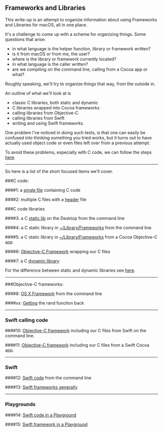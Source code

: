 ## Frameworks and Libraries

This write-up is an attempt to organize information about using Frameworks and Libraries for macOS, all in one place.

It's a challenge to come up with a scheme for organizing things.  Some questions that arise:

* in what language is the helper function, library or framework written?
* is it from macOS or from me, the user?
* where is the library or framework currently located?
* in what language is the caller written?
* are we compiling on the command line, calling from a Cocoa app or what?

Roughly speaking, we'll try to organize things that way, from the outside in.

An outline of what we'll look at is

* classic C libraries, both static and dynamic
* C libraries wrapped into Cocoa frameworks
* calling libraries from Objective-C
* calling libraries from Swift
* writing and using Swift frameworks

One problem I've noticed in doing such tests, is that one can easily be confused into thinking something you tried works, but it turns out to have actually used object code or even files left over from a previous attempt.

To avoid these problems, especially with C code, we can follow the steps [here](files/cleanup.md).

<hr>

So here is a list of the short focused items we'll cover.

###C code:

####1: a [single file](files/single_file.md) containing C code

####2: multiple C files with a [header](files/with_header.md) file

###C code libraries

####3: a C [static lib](files/static_library_cl.md) on the Desktop from the command line

####4: a C static library in [~/Library/Frameworks](files/static_library_in_FW.md) from the command line

####5: a C static library in [~/Library/Frameworks](files/c_static_library_app.md) from a Cocoa Objective-C app

####6: [Objective-C Framework](files/oc_framework.md) wrapping our C files

####7: a C [dynamic library](files/dynamic_library.md)

For the difference between static and dynamic libraries see [here](http://stackoverflow.com/questions/2649334).

<hr>

###Objective-C frameworks:

####8: [OS X Framework](files/OS_X_framework.md) from the command line

####xx: [Getting](files/getting_randy.md) the rand function back

<hr>

### Swift calling code

####10: [Objective-C framework](files/num10.md) including our C files from Swift on the command line.

####11: [Objective-C framework](files/num8.md) including our C files from a Swift Cocoa app.

<hr>

### Swift

####12:  [Swift code](files/swift_code.md) from the command line

####13:  [Swift frameworks generally](files/swift_frameworks.md)

<hr>

### Playgrounds

####14:  [Swift code in a Playground](files/playground.md)

####15:  [Swift framework in a Playground](files/PG+framework.md)